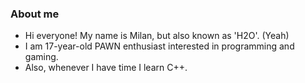 ### About me

<!--
**H2O-x/H2O-x** is a ✨ _special_ ✨ repository because its `README.md` (this file) appears on your GitHub profile.

Here are some ideas to get you started:

- 🔭 I’m currently working on ...
- 🌱 I’m currently learning ...
-->

- Hi everyone! My name is Milan, but also known as 'H2O'. (Yeah)
- I am 17-year-old PAWN enthusiast interested in programming and gaming.
- Also, whenever I have time I learn C++.
